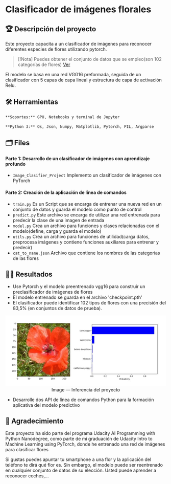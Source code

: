 # Clasificador de imágenes florales

## 🏆 Descripción del proyecto
Este proyecto capacita a un clasificador de imágenes para reconocer diferentes especies de flores utilizando pytorch.

>[!Nota]
> Puedes obtener el conjunto de datos que se empleo(son 102 categorías de flores) [Ver](https://www.robots.ox.ac.uk/~vgg/data/flowers/102/index.html)

El modelo se basa en una red VGG16 preformada, seguida de un clasificador con 5 capas de capa lineal y estructura de capa de activación Relu. 

## 🛠 Herramientas 
```
**Soportes:** GPU, Notebooks y terminal de Jupyter
```
```
**Python 3:** Os, Json, Numpy, Matplotlib, Pytorch, PIL, Argparse
```
## 🗂 Files 
#### Parte 1: Desarrollo de un clasificador de imágenes con aprendizaje profundo
- `Image_Clasifier_Project` Implemento un clasificador de imágenes con PyTorch

#### Parte 2: Creación de la aplicación de línea de comandos
- `train.py` Es un Script que se encarga de entrenar una nueva red en un conjunto de datos y guarda el modelo como punto de control
- `predict.py` Este archivo se encarga de utilizar una red entrenada para predecir la clase de una imagen de entrada
- `model.py` Crea un archivo para funciones y clases relacionadas con el modelo(define, carga y guarda el modelo) 
- `utils.py` Crea un archivo para funciones de utilidad(carga datos, preprocesa imágenes y contiene funciones auxiliares para entrenar y predecir)
- `cat_to_name.json` Archivo que contiene los nombres de las categorías de las flores

## 👩‍🔧 Resultados
- Use Pytorch y el modelo preentrenado vgg16 para construir un preclasificador de imágenes de flores
- El modelo entrenado se guarda en el archivo 'checkpoint.pth'
- El clasificador puede identificar 102 tipos de flores con una precisión del 83,5% (en conjuntos de datos de prueba).

<p align="center">
    <kbd> <img width="600" alt="jkhjk" src="https://github.com/litahu/project_2_imagen_clasifier/blob/main/assets/project_inference.JPG"> </kbd> <br>
    Image — Inferencia del proyecto
</p>

- Desarrolle dos API de línea de comandos Python para la formación aplicativa del modelo predictivo


## 💖 Agradecimiento
Este proyecto ha sido parte del programa Udacity AI Programming with Python Nanodegree, como parte de mi graduación de Udacity Intro to Machine Learning using PyTorch, donde he entrenado una red de imágenes para clasificar flores

Si gustas puedes apuntar tu smartphone a una flor y la aplicación del teléfono te dirá qué flor es. Sin embargo, el modelo puede ser reentrenado en cualquier conjunto de datos de su elección. Usted puede aprender a reconocer coches,...





